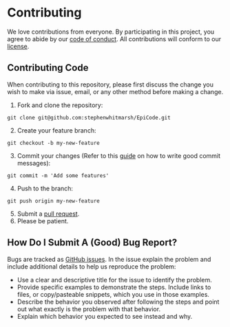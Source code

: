 # Contributing

We love contributions from everyone. By participating in this project, you agree to abide by our [code of conduct](CODE_OF_CONDUCT.md). All contributions will conform to our [license](LICENSE).

## Contributing Code
When contributing to this repository, please first discuss the change you wish to make via issue, email, or any other method before making a change.

1. Fork and clone the repository:
```
git clone git@github.com:stephenwhitmarsh/EpiCode.git
```

2. Create your feature branch:
```
git checkout -b my-new-feature
```

3. Commit your changes (Refer to this [guide](https://chris.beams.io/posts/git-commit/) on how to write good commit messages):
```
git commit -m 'Add some features'
```

4. Push to the branch:
```
git push origin my-new-feature
```

5. Submit a [pull request](https://opensource.com/article/19/7/create-pull-request-github).
6. Please be patient.

## How Do I Submit A (Good) Bug Report?

Bugs are tracked as [GitHub issues](https://guides.github.com/features/issues/). In the issue explain the problem and include additional details to help us reproduce the problem:

* Use a clear and descriptive title for the issue to identify the problem.
* Provide specific examples to demonstrate the steps. Include links to files, or copy/pasteable snippets, which you use in those examples.
* Describe the behavior you observed after following the steps and point out what exactly is the problem with that behavior.
* Explain which behavior you expected to see instead and why.
